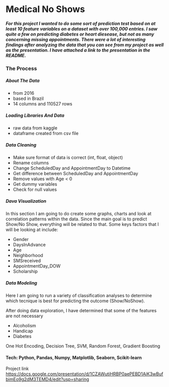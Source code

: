 # Medical No Shows

##### For this project I wanted to do some sort of prediction test based on at least 10 feature variables on a dataset with over 100,000 entries. I saw quite a few on predicting diabetes or heart diesease, but not as many concerning missing appointments. There were a lot of interesting findings after analyzing the data that you can see from my project as well as the presentation. I have attached a link to the presentation in the README.

### The Process
##### About The Data
* from 2016
* based in Brazil
* 14 columns and 110527 rows
##### Loading Libraries And Data
* raw data from kaggle
* dataframe created from csv file
##### Data Cleaning
* Make sure format of data is correct (int, float, object)
* Rename columns
* Change ScheduledDay and AppointmentDay to Datetime
* Get difference between ScheduledDay and AppointmentDay
* Remove values with Age < 0
* Get dummy variables
* Check for null values
##### Dava Visualization
In this section I am going to do create some graphs, charts and look at correlation patterns within the data. Since the main goal is to predict Show/No Show, everything will be related to that. Some keys factors that I will be looking at include:
* Gender
* DaysInAdvance
* Age
* Neighborhood
* SMSreceived
* AppointmentDay_DOW
* Scholarship
##### Data Modeling
Here I am going to run a variety of classification analyses to determine which tecnique is best for predicting the outcome (Show/NoShow).

After doing data exploration, I have determined that some of the features are not necessary
* Alcoholism
* Handicap
* Diabetes

One Hot Encoding, Decision Tree, SVM, Random Forest, Gradient Boosting
#### Tech:  Python, Pandas, Numpy, Matplotlib, Seaborn, Scikit-learn

Project link https://docs.google.com/presentation/d/1CZAWutiHRBP0aePEBD1AiK3wBufbimEo9g2dM3TEMD4/edit?usp=sharing
